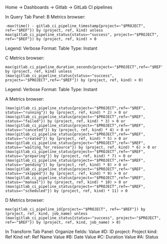 
Home -> Dashboards -> Gitlab -> GitLab CI pipelines 

In Query Tab Panel:
B Metrics browser:
```
-max(time() - gitlab_ci_pipeline_timestamp{project=~"$PROJECT", ref=~"$REF"}) by (project, ref, kind) unless max(gitlab_ci_pipeline_status{status=~"success", project=~"$PROJECT", ref=~"$REF"}) by (project, ref, kind) > 0
```
Legend: Verbose
Format: Table
Type: Instant


C Metrics browser:
```
max(gitlab_ci_pipeline_duration_seconds{project=~"$PROJECT",ref=~"$REF"}) by (project, ref, kind) unless (max(gitlab_ci_pipeline_status{status=~"success", project=~"$PROJECT",ref=~"$REF"}) by (project, ref, kind) > 0)
```
Legend: Verbose
Format: Table
Type: Instant


A Metrics browser:
```
(max(gitlab_ci_pipeline_status{project=~"$PROJECT",ref=~"$REF", status=~"running"}) by (project, ref, kind) * 2) > 0 or
(max(gitlab_ci_pipeline_status{project=~"$PROJECT",ref=~"$REF", status=~"failed"}) by (project, ref, kind) * 3) > 0 or
(max(gitlab_ci_pipeline_status{project=~"$PROJECT",ref=~"$REF", status=~"canceled"}) by (project, ref, kind) * 4) > 0 or
(max(gitlab_ci_pipeline_status{project=~"$PROJECT",ref=~"$REF", status=~"created"}) by (project, ref, kind) * 5) > 0 or
(max(gitlab_ci_pipeline_status{project=~"$PROJECT",ref=~"$REF", status=~"waiting_for_resource"}) by (project, ref, kind) * 6) > 0 or
(max(gitlab_ci_pipeline_status{project=~"$PROJECT",ref=~"$REF", status=~"preparing"}) by (project, ref, kind) * 7) > 0 or
(max(gitlab_ci_pipeline_status{project=~"$PROJECT",ref=~"$REF", status=~"pending"}) by (project, ref, kind) * 8) > 0 or
(max(gitlab_ci_pipeline_status{project=~"$PROJECT",ref=~"$REF", status=~"skipped"}) by (project, ref, kind) * 9) > 0 or
(max(gitlab_ci_pipeline_status{project=~"$PROJECT",ref=~"$REF", status=~"manual"}) by (project, ref, kind) * 10) > 0 or
(max(gitlab_ci_pipeline_status{project=~"$PROJECT",ref=~"$REF", status=~"scheduled"}) by (project, ref, kind) * 11) > 0
```


D Metrics browser:
```
max(gitlab_ci_pipeline_id{project=~"$PROJECT", ref=~"$REF"}) by (project, ref, kind, job_name) unless (max(gitlab_ci_pipeline_status{status=~"success", project=~"$PROJECT", ref=~"$REF"}) by (project, ref, kind, job_name) > 0)
```

In Transform Tab Panel:
Organize fields:
Value #D: ID
project: Project
kind: Ref Kind
ref: Ref Name
Value #B: Date
Value #C: Duration
Value #A: Status
